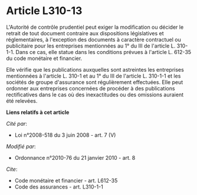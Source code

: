 # Article L310-13

L'Autorité de contrôle prudentiel peut exiger la modification ou décider le retrait de tout document contraire aux
dispositions législatives et réglementaires, à l'exception des documents à caractère contractuel ou publicitaire pour les
entreprises mentionnées au 1° du III de l'article L. 310-1-1. Dans ce cas, elle statue dans les conditions prévues à
l'article L. 612-35 du code monétaire et financier. 

Elle vérifie que les publications auxquelles sont astreintes les entreprises mentionnées à l'article L. 310-1 et au 1° du III
de l'article L. 310-1-1 et les sociétés de groupe d'assurance sont régulièrement effectuées. Elle peut ordonner aux
entreprises concernées de procéder à des publications rectificatives dans le cas où des inexactitudes ou des omissions
auraient été relevées.

**Liens relatifs à cet article**

_Cité par_:

  - Loi n°2008-518 du 3 juin 2008 - art. 7 (V)

_Modifié par_:

  - Ordonnance n°2010-76 du 21 janvier 2010 - art. 8

_Cite_:

  - Code monétaire et financier - art. L612-35
  - Code des assurances - art. L310-1-1
